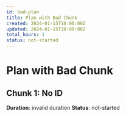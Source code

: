 ```yaml
---
id: bad-plan
title: Plan with Bad Chunk
created: 2024-01-15T10:00:00Z
updated: 2024-01-15T10:00:00Z
total_hours: 1
status: not-started
---
```


# Plan with Bad Chunk

## Chunk 1: No ID

**Duration**: invalid duration
**Status**: not-started
